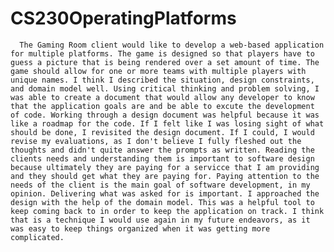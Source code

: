 # CS230OperatingPlatforms

      The Gaming Room client would like to develop a web-based application for multiple platforms. The game is designed so that players have to guess a picture that is being rendered over a set amount of time. The game should allow for one or more teams with multiple players with unique names. I think I described the situation, design constraints, and domain model well. Using critical thinking and problem solving, I was able to create a document that would allow any developer to know that the application goals are and be able to excute the development of code. Working through a design document was helpful because it was like a roadmap for the code. If I felt like I was losing sight of what should be done, I revisited the design document. If I could, I would revise my evaluations, as I don't believe I fully fleshed out the thoughts and didn't quite answer the prompts as written. Reading the clients needs and understanding them is important to software design because ultimately they are paying for a servicce that I am providing and they should get what they are paying for. Paying attention to the needs of the client is the main goal of software development, in my opinion. Delivering what was asked for is important. I approached the design with the help of the domain model. This was a helpful tool to keep coming back to in order to keep the application on track. I think that is a technique I would use again in my future endeavors, as it was easy to keep things organized when it was getting more complicated.
